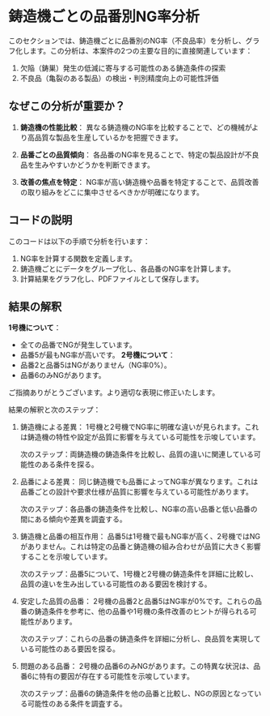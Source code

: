 # 鋳造機ごとの品番別NG率分析

このセクションでは、鋳造機ごとに品番別のNG率（不良品率）を分析し、グラフ化します。この分析は、本案件の2つの主要な目的に直接関連しています：

1. 欠陥（鋳巣）発生の低減に寄与する可能性のある鋳造条件の探索
2. 不良品（亀裂のある製品）の検出・判別精度向上の可能性評価

## なぜこの分析が重要か？

1. **鋳造機の性能比較**：
   異なる鋳造機のNG率を比較することで、どの機械がより高品質な製品を生産しているかを把握できます。

2. **品番ごとの品質傾向**：
   各品番のNG率を見ることで、特定の製品設計が不良品を生みやすいかどうかを判断できます。

3. **改善の焦点を特定**：
   NG率が高い鋳造機や品番を特定することで、品質改善の取り組みをどこに集中させるべきかが明確になります。

## コードの説明

このコードは以下の手順で分析を行います：

1. NG率を計算する関数を定義します。
2. 鋳造機ごとにデータをグループ化し、各品番のNG率を計算します。
3. 計算結果をグラフ化し、PDFファイルとして保存します。

## 結果の解釈

**1号機について**：
   - 全ての品番でNGが発生しています。
   - 品番5が最もNG率が高いです。
**2号機について**：
   - 品番2と品番5はNGがありません（NG率0%）。
   - 品番6のみNGがあります。
  

ご指摘ありがとうございます。より適切な表現に修正いたします。

結果の解釈と次のステップ：

1. 鋳造機による差異：
   1号機と2号機でNG率に明確な違いが見られます。これは鋳造機の特性や設定が品質に影響を与えている可能性を示唆しています。
   
   次のステップ：両鋳造機の鋳造条件を比較し、品質の違いに関連している可能性のある条件を探る。

2. 品番による差異：
   同じ鋳造機でも品番によってNG率が異なります。これは品番ごとの設計や要求仕様が品質に影響を与えている可能性があります。
   
   次のステップ：各品番の鋳造条件を比較し、NG率の高い品番と低い品番の間にある傾向や差異を調査する。

3. 鋳造機と品番の相互作用：
   品番5は1号機で最もNG率が高く、2号機ではNGがありません。これは特定の品番と鋳造機の組み合わせが品質に大きく影響することを示唆しています。
   
   次のステップ：品番5について、1号機と2号機の鋳造条件を詳細に比較し、品質の違いを生み出している可能性のある要因を検討する。

4. 安定した品質の品番：
   2号機の品番2と品番5はNG率が0%です。これらの品番の鋳造条件を参考に、他の品番や1号機の条件改善のヒントが得られる可能性があります。
   
   次のステップ：これらの品番の鋳造条件を詳細に分析し、良品質を実現している可能性のある要因を探る。

5. 問題のある品番：
   2号機の品番6のみNGがあります。この特異な状況は、品番6に特有の要因が存在する可能性を示唆しています。
   
   次のステップ：品番6の鋳造条件を他の品番と比較し、NGの原因となっている可能性のある条件を調査する。
